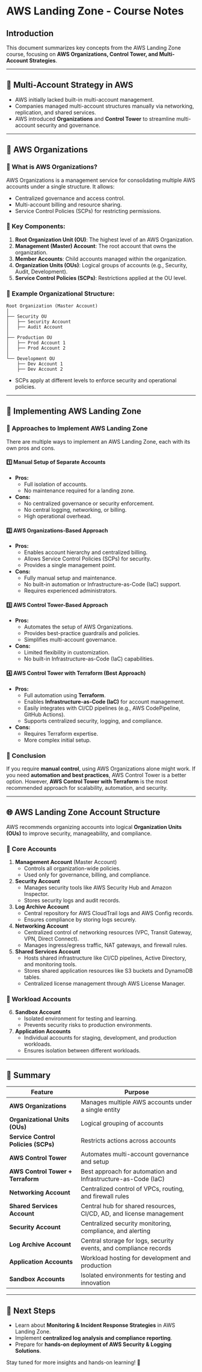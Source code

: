 # AWS Landing Zone - Course Notes

## Introduction
This document summarizes key concepts from the AWS Landing Zone course, focusing on **AWS Organizations, Control Tower, and Multi-Account Strategies**.

---

## 📌 **Multi-Account Strategy in AWS**
- AWS initially lacked built-in multi-account management.
- Companies managed multi-account structures manually via networking, replication, and shared services.
- AWS introduced **Organizations** and **Control Tower** to streamline multi-account security and governance.

---

## 🏢 **AWS Organizations**
### 🔹 What is AWS Organizations?
AWS Organizations is a management service for consolidating multiple AWS accounts under a single structure. It allows:
- Centralized governance and access control.
- Multi-account billing and resource sharing.
- Service Control Policies (SCPs) for restricting permissions.

### 🔹 Key Components:
1. **Root Organization Unit (OU)**: The highest level of an AWS Organization.
2. **Management (Master) Account**: The root account that owns the organization.
3. **Member Accounts**: Child accounts managed within the organization.
4. **Organization Units (OUs)**: Logical groups of accounts (e.g., Security, Audit, Development).
5. **Service Control Policies (SCPs)**: Restrictions applied at the OU level.

### 🔹 Example Organizational Structure:
```
Root Organization (Master Account)
│
├── Security OU
│   ├── Security Account
│   ├── Audit Account
│
├── Production OU
│   ├── Prod Account 1
│   ├── Prod Account 2
│
└── Development OU
    ├── Dev Account 1
    ├── Dev Account 2
```
- SCPs apply at different levels to enforce security and operational policies.

---

## 🚀 **Implementing AWS Landing Zone**
### 🔹 Approaches to Implement AWS Landing Zone
There are multiple ways to implement an AWS Landing Zone, each with its own pros and cons.

#### 1️⃣ **Manual Setup of Separate Accounts**
- **Pros:**
  - Full isolation of accounts.
  - No maintenance required for a landing zone.
- **Cons:**
  - No centralized governance or security enforcement.
  - No central logging, networking, or billing.
  - High operational overhead.

#### 2️⃣ **AWS Organizations-Based Approach**
- **Pros:**
  - Enables account hierarchy and centralized billing.
  - Allows Service Control Policies (SCPs) for security.
  - Provides a single management point.
- **Cons:**
  - Fully manual setup and maintenance.
  - No built-in automation or Infrastructure-as-Code (IaC) support.
  - Requires experienced administrators.

#### 3️⃣ **AWS Control Tower-Based Approach**
- **Pros:**
  - Automates the setup of AWS Organizations.
  - Provides best-practice guardrails and policies.
  - Simplifies multi-account governance.
- **Cons:**
  - Limited flexibility in customization.
  - No built-in Infrastructure-as-Code (IaC) capabilities.

#### 4️⃣ **AWS Control Tower with Terraform (Best Approach)**
- **Pros:**
  - Full automation using **Terraform**.
  - Enables **Infrastructure-as-Code (IaC)** for account management.
  - Easily integrates with CI/CD pipelines (e.g., AWS CodePipeline, GitHub Actions).
  - Supports centralized security, logging, and compliance.
- **Cons:**
  - Requires Terraform expertise.
  - More complex initial setup.

### 🔹 Conclusion
If you require **manual control**, using AWS Organizations alone might work. If you need **automation and best practices**, AWS Control Tower is a better option. However, **AWS Control Tower with Terraform** is the most recommended approach for scalability, automation, and security.

---

## 🌐 **AWS Landing Zone Account Structure**
AWS recommends organizing accounts into logical **Organization Units (OUs)** to improve security, manageability, and compliance.

### 🔹 Core Accounts
1. **Management Account** (Master Account)
   - Controls all organization-wide policies.
   - Used only for governance, billing, and compliance.
2. **Security Account**
   - Manages security tools like AWS Security Hub and Amazon Inspector.
   - Stores security logs and audit records.
3. **Log Archive Account**
   - Central repository for AWS CloudTrail logs and AWS Config records.
   - Ensures compliance by storing logs securely.
4. **Networking Account**
   - Centralized control of networking resources (VPC, Transit Gateway, VPN, Direct Connect).
   - Manages ingress/egress traffic, NAT gateways, and firewall rules.
5. **Shared Services Account**
   - Hosts shared infrastructure like CI/CD pipelines, Active Directory, and monitoring tools.
   - Stores shared application resources like S3 buckets and DynamoDB tables.
   - Centralized license management through AWS License Manager.

### 🔹 Workload Accounts
6. **Sandbox Account**
   - Isolated environment for testing and learning.
   - Prevents security risks to production environments.
7. **Application Accounts**
   - Individual accounts for staging, development, and production workloads.
   - Ensures isolation between different workloads.

---

## 🎯 **Summary**
| Feature                             | Purpose                                                             |
| ----------------------------------- | ------------------------------------------------------------------- |
| **AWS Organizations**               | Manages multiple AWS accounts under a single entity                 |
| **Organizational Units (OUs)**      | Logical grouping of accounts                                        |
| **Service Control Policies (SCPs)** | Restricts actions across accounts                                   |
| **AWS Control Tower**               | Automates multi-account governance and setup                        |
| **AWS Control Tower + Terraform**   | Best approach for automation and Infrastructure-as-Code (IaC)       |
| **Networking Account**              | Centralized control of VPCs, routing, and firewall rules            |
| **Shared Services Account**         | Central hub for shared resources, CI/CD, AD, and license management |
| **Security Account**                | Centralized security monitoring, compliance, and alerting           |
| **Log Archive Account**             | Central storage for logs, security events, and compliance records   |
| **Application Accounts**            | Workload hosting for development and production                     |
| **Sandbox Accounts**                | Isolated environments for testing and innovation                    |

---

## 📌 **Next Steps**
- Learn about **Monitoring & Incident Response Strategies** in AWS Landing Zone.
- Implement **centralized log analysis and compliance reporting**.
- Prepare for **hands-on deployment of AWS Security & Logging Solutions**.

Stay tuned for more insights and hands-on learning! 🚀
